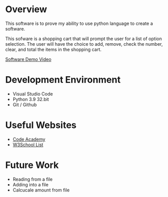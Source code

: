 # Overview

This software is to prove my ability to use python language to create a software.

This sofware is a shopping cart that will prompt the user for a list of option selection. The user will have the choice to add, remove,  check the number, clear, and total the items in the shopping cart.




[Software Demo Video](https://youtu.be/Du586AVuey0)

# Development Environment

* Visual Studio Code
* Python 3.9 32.bit
* Git / Github


# Useful Websites

* [Code Academy](https://www.codecademy.com/learn/learn-python)
* [W3School List](https://www.w3schools.com/python/python_lists.asp)

# Future Work

* Reading from a file
* Adding into a file
* Calcucale amount from file